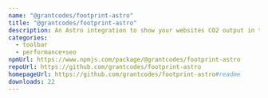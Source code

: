```yaml
---
name: "@grantcodes/footprint-astro"
title: "@grantcodes/footprint-astro"
description: An Astro integration to show your websites CO2 output in the dev toolbar
categories:
  - toolbar
  - performance+seo
npmUrl: https://www.npmjs.com/package/@grantcodes/footprint-astro
repoUrl: https://github.com/grantcodes/footprint-astro
homepageUrl: https://github.com/grantcodes/footprint-astro#readme
downloads: 22
---
```

